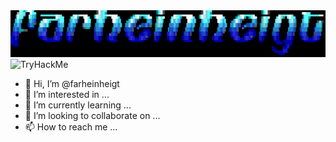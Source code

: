 <img src="https://github.com/farheinheigt/farheinheigt/blob/main/WAB_LOGO_MAKER_1655499050090.png" alt=";)">

<img src="https://tryhackme-badges.s3.amazonaws.com/FARHEINHEIGT.png" alt="TryHackMe">



- 👋 Hi, I’m @farheinheigt
- 👀 I’m interested in ...
- 🌱 I’m currently learning ...
- 💞️ I’m looking to collaborate on ...
- 📫 How to reach me ...

<!---
farheinheigt/farheinheigt is a ✨ special ✨ repository because its `README.md` (this file) appears on your GitHub profile.
You can click the Preview link to take a look at your changes.
--->
